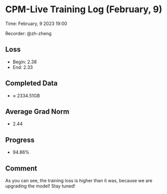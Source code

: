 
# CPM-Live Training Log (February, 9)

Time: February, 9 2023 19:00

Recorder: @zh-zheng

## Loss
- Begin: 2.38
- End: 2.33
	
## Completed Data
- $\approx$ 2334.51GB

## Average Grad Norm
- 2.44

## Progress
- 94.86%

## Comment

As you can see, the training loss is higher than it was, because we are upgrading the model! Stay tuned!
